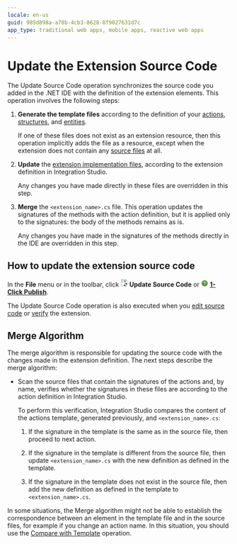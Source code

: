 ```yaml
---
locale: en-us
guid: 985d898a-a78b-4cb3-8628-8f9027631d7c
app_type: traditional web apps, mobile apps, reactive web apps
---
```


# Update the Extension Source Code

The Update Source Code operation synchronizes the source code you added in the .NET IDE with the definition of the extension elements. This operation involves the following steps:

1. **Generate the template files** according to the definition of your [actions](<../managing-extensions/action-define.md>), [structures](<../managing-extensions/structure-define.md>), and [entities](<../managing-extensions/entity-define.md>).

    If one of these files does not exist as an extension resource, then this operation implicitly adds the file as a resource, except when the extension does not contain any [source files](<../getting-started/extension-source-files.md>) at all.

1. **Update** the [extension implementation files](<../getting-started/extension-source-files.md>), according to the extension definition in Integration Studio.

    <div class="info" markdown="1">

    Any changes you have made directly in these files are overridden in this step.
    
    </div>

1. **Merge** the `<extension_name>.cs` file. This operation updates the signatures of the methods with the action definition, but it is applied only to the signatures: the body of the methods remains as is.

    <div class="info" markdown="1">

    Any changes you have made in the signatures of the methods directly in the IDE are overridden in this step.  
    
    </div>
  
## How to update the extension source code

In the **File** menu or in the toolbar, click ![](images/update-source-code.png) **Update Source Code** or ![](images/1-click-publish-icon.png) [**1-Click Publish**](<extension-1-cp.md>).

<div class="info" markdown="1">

The Update Source Code operation is also executed when you [edit source code](<extension-code-edit.md>) or [verify](<extension-verify.md>) the extension.

</div>

## Merge Algorithm

The merge algorithm is responsible for updating the source code with the changes made in the extension definition. The next steps describe the merge algorithm:

* Scan the source files that contain the signatures of the actions and, by name, verifies whether the signatures in these files are according to the action definition in Integration Studio.

    To perform this verification, Integration Studio compares the content of the actions template, generated previously, and `<extension_name>.cs`:

    1. If the signature in the template is the same as in the source file, then proceed to next action.

    1. If the signature in the template is different from the source file, then update `<extension_name>.cs` with the new definition as defined in the template.

    1. If the signature in the template does not exist in the source file, then add the new definition as defined in the template to `<extension_name>.cs`.

In some situations, the Merge algorithm might not be able to establish the correspondence between an element in the template file and in the source files, for example if you change an action name. In this situation, you should use the [Compare with Template](<../../../ref/integration-studio/editor/resource.md#comparing-with-template>) operation.
